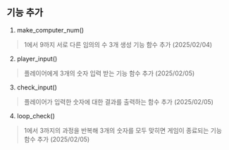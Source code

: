 ## 기능 추가
1. make_computer_num()
> 1에서 9까지 서로 다른 임의의 수 3개 생성 기능 함수 추가 (2025/02/04) 
2. player_input()
> 플레이어에게 3개의 숫자 입력 받는 기능 함수 추가 (2025/02/05)
3. check_input()
> 플레이어가 입력한 숫자에 대한 결과를 출력하는 함수 추가 (2025/02/05)
4. loop_check()
> 1에서 3까지의 과정을 반복해 3개의 숫자를 모두 맞히면 게임이 종료되는 기능 함수 추가 (2025/02/05)